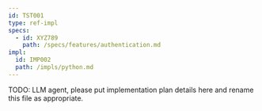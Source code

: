 ```yaml
---
id: TST001
type: ref-impl
specs:
  - id: XYZ789
    path: /specs/features/authentication.md
impl:
  id: IMP002
  path: /impls/python.md
---
```


TODO: LLM agent, please put implementation plan details here and rename this file as appropriate.
